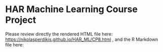 # HAR Machine Learning Course Project

Please review directly the rendered HTML file here: https://nikolasperdikis.github.io/HAR_ML/CP8.html , 
and the R Markdown file here: 
